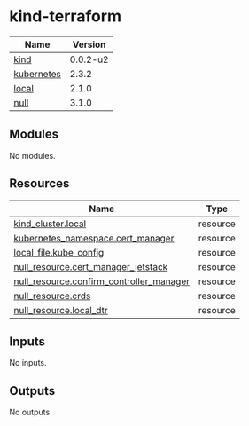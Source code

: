 # kind-terraform

| Name | Version |
|------|---------|
| <a name="provider_kind"></a> [kind](#provider\_kind) | 0.0.2-u2 |
| <a name="provider_kubernetes"></a> [kubernetes](#provider\_kubernetes) | 2.3.2 |
| <a name="provider_local"></a> [local](#provider\_local) | 2.1.0 |
| <a name="provider_null"></a> [null](#provider\_null) | 3.1.0 |

## Modules

No modules.

## Resources

| Name | Type |
|------|------|
| [kind_cluster.local](https://registry.terraform.io/providers/unicell/kind/0.0.2-u2/docs/resources/cluster) | resource |
| [kubernetes_namespace.cert_manager](https://registry.terraform.io/providers/hashicorp/kubernetes/latest/docs/resources/namespace) | resource |
| [local_file.kube_config](https://registry.terraform.io/providers/hashicorp/local/latest/docs/resources/file) | resource |
| [null_resource.cert_manager_jetstack](https://registry.terraform.io/providers/hashicorp/null/latest/docs/resources/resource) | resource |
| [null_resource.confirm_controller_manager](https://registry.terraform.io/providers/hashicorp/null/latest/docs/resources/resource) | resource |
| [null_resource.crds](https://registry.terraform.io/providers/hashicorp/null/latest/docs/resources/resource) | resource |
| [null_resource.local_dtr](https://registry.terraform.io/providers/hashicorp/null/latest/docs/resources/resource) | resource |

## Inputs

No inputs.

## Outputs

No outputs.
